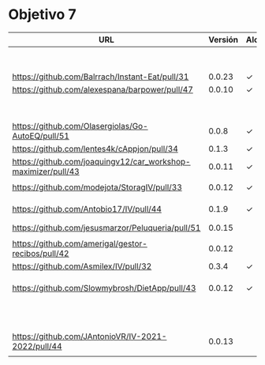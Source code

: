 # Objetivo 7

| URL                                                           | Versión | Alcanzado |
|---------------------------------------------------------------|---------|-----------|
| <!-- Enlace de noise-kngdm --> | | |
| <!-- Enlace de Esturillo98 --> | | |
| <!-- Enlace de LuisArostegui --> | | |
| <!-- Enlace de Paszser --> | | |
| <!-- Enlace de Mapachana --> | | |
| <!-- Enlace de eantoniocalo18 --> | | |
| <!-- Enlace de NachoCarher --> | | |
| <!-- Enlace de C L A --> | | |
| https://github.com/Balrrach/Instant-Eat/pull/31 | 0.0.23 |✓ |
| https://github.com/alexespana/barpower/pull/47 | 0.0.10 | ✓ |
| <!-- Enlace de Javierexmar --> | | |
| <!-- Enlace de MarinoFajardo --> | | |
| <!-- Enlace de danifm1321 --> | | |
| <!-- Enlace de josevilchez247 --> | | |
| <!-- Enlace de arguellesm --> | | |
| <!-- Enlace de DFolchA --> | | |
| <!-- Enlace de JaimeGM96 --> | | |
| <!-- Enlace de agr8 --> | | |
| https://github.com/Olasergiolas/Go-AutoEQ/pull/51  | 0.0.8 | ✓ |
| https://github.com/lentes4k/cAppjon/pull/34 | 0.1.3 | ✓ |
| https://github.com/joaquingv12/car_workshop-maximizer/pull/43 | 0.0.11 | ✓ |
| <!-- Enlace de gomares --> | | |
| https://github.com/modejota/StoragIV/pull/33 | 0.0.12 | ✓ |
| <!-- Enlace de argelion14 --> | | |
| <!-- Enlace de juanmihdz --> | | |
| <!-- Enlace de venrra --> | | |
| https://github.com/Antobio17/IV/pull/44 | 0.1.9 | ✓ |
| <!-- Enlace de manujurado1 --> | | |
| <!-- Enlace de migueorg --> | | |
| https://github.com/jesusmarzor/Peluqueria/pull/51 | 0.0.15 | |
| <!-- Enlace de francisco3207 --> | | |
| https://github.com/amerigal/gestor-recibos/pull/42 | 0.0.12 | |
| https://github.com/Asmilex/IV/pull/32 | 0.3.4 | ✓ |
| <!-- Enlace de ismaelmontesinos --> | | |
| <!-- Enlace de morevi --> | | |
| <!-- Enlace de Pablont98 --> | | |
| https://github.com/Slowmybrosh/DietApp/pull/43 | 0.0.12 | ✓ |
| <!-- Enlace de sorozcov --> | | |
| <!-- Enlace de jlortega00 --> | | |
| <!-- Enlace de Xileon310 --> | | |
| <!-- Enlace de Parka015 --> | | |
| <!-- Enlace de edusegrich --> | | |
| <!-- Enlace de LuisSS20 --> | | |
| <!-- Enlace de juanfran00 --> | | |
| <!-- Enlace de Albertotc99 --> | | |
| <!-- Enlace de aleveji --> | | |
| <!-- Enlace de paula1999 --> | | |
| <!-- Enlace de xCyal --> | | |
| <!-- Enlace de vlljuan99 --> | | |
| https://github.com/JAntonioVR/IV-2021-2022/pull/44 | 0.0.13 | |
| <!-- Enlace de pablozafra97 --> | | |
